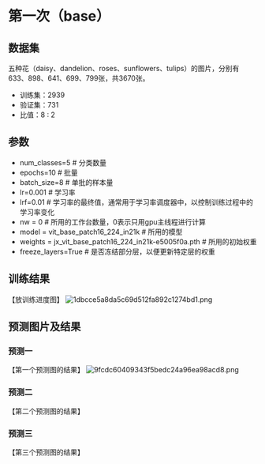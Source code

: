 # 第一次（base）
## 数据集
五种花（daisy、dandelion、roses、sunflowers、tulips）的图片，分别有633、898、641、699、799张，共3670张。
* 训练集：2939
* 验证集：731
* 比值：8 : 2
## 参数
* num_classes=5 # 分类数量
* epochs=10 # 批量
* batch_size=8 # 单批的样本量
* lr=0.001 # 学习率
* lrf=0.01 # 学习率的最终值，通常用于学习率调度器中，以控制训练过程中的学习率变化
* nw = 0 # 所用的工作台数量，0表示只用gpu主线程进行计算
* model = vit_base_patch16_224_in21k # 所用的模型
* weights = jx_vit_base_patch16_224_in21k-e5005f0a.pth # 所用的初始权重
* freeze_layers=True # 是否冻结部分层，以便更新特定层的权重

## 训练结果
【放训练进度图】
![1dbcce5a8da5c69d512fa892c1274bd1.png](https://youki-1330066034.cos.ap-guangzhou.myqcloud.com/machine-learning/202411161631217.png)

## 预测图片及结果
### 预测一
【第一个预测图的结果】
![9fcdc60409343f5bedc24a96ea98acd8.png](https://youki-1330066034.cos.ap-guangzhou.myqcloud.com/machine-learning/202411161636240.png)

### 预测二
【第二个预测图的结果】
### 预测三
【第三个预测图的结果】
